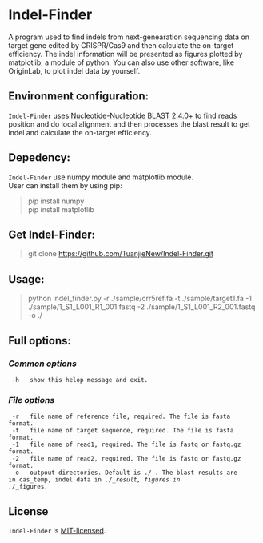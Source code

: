 # Indel-Finder  
A program used to find indels from next-genearation sequencing data on target gene edited by CRISPR/Cas9 and then calculate the on-target efficiency. The indel information will be presented as figures plotted by matplotlib, a module of python. You can also use other software, like OriginLab, to plot indel data by yourself. 

## Environment configuration:  
<code>Indel-Finder</code> uses [Nucleotide-Nucleotide BLAST 2.4.0+](https://blast.ncbi.nlm.nih.gov/Blast.cgi?CMD=Web&PAGE_TYPE=BlastDocs&DOC_TYPE=Download) to find reads position and do local alignment and then processes the blast result to get indel and calculate the on-target efficiency.  


## Depedency:  
<code>Indel-Finder</code> use numpy module and matplotlib module.  
User can install them by using pip:

  > pip install numpy  
  > pip install matplotlib  

## Get Indel-Finder:  
> git clone https://github.com/TuanjieNew/Indel-Finder.git  

## Usage: 
>python indel_finder.py -r ./sample/crr5ref.fa -t ./sample/target1.fa -1 ./sample/1_S1_L001_R1_001.fastq -2 ./sample/1_S1_L001_R2_001.fastq -o ./    
 
## Full options:  
### *Common options*  
<code> -h &emsp;&emsp;show this helop message and exit.</code>  
### *File options*  
<code> -r &emsp;&emsp;file name of reference file, required. The file is fasta format.</code>    
<code> -t &emsp;&emsp;file name of target sequence, required. The file is fasta format.</code>   
<code> -1 &emsp;&emsp;file name of read1, required. The file is fastq or fastq.gz format.</code>    
<code> -2 &emsp;&emsp;file name of read2, required. The file is fastq or fastq.gz format.</code>    
<code> -o &emsp;&emsp;outpout directories. Default is ./ . The blast results are in cas_temp, indel data in ./*_result, figures in ./*_figures.</code>  


## License  
<code>Indel-Finder</code> is [MIT-licensed](https://github.com/TuanjieNew/Indel-Finder/blob/master/LICENSE).  
